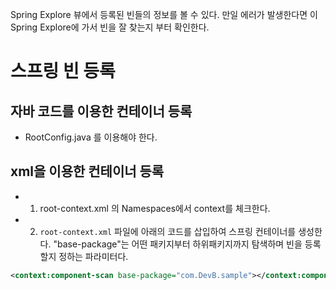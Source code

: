 Spring Explore 뷰에서 등록된 빈들의 정보를 볼 수 있다. 만일 에러가 발생한다면 이 Spring Explore에 가서 빈을 잘 찾는지 부터 확인한다.

# 스프링 빈 등록
## 자바 코드를 이용한 컨테이너 등록
- RootConfig.java 를 이용해야 한다.
## xml을 이용한 컨테이너 등록
- 1. root-context.xml 의 Namespaces에서 context를 체크한다.
- 2. <code>root-context.xml</code> 파일에 아래의 코드를 삽입하여 스프링 컨테이너를 생성한다. "base-package"는 어떤 패키지부터 하위패키지까지 탐색하며 빈을 등록할지 정하는 파라미터다.
```xml
<context:component-scan base-package="com.DevB.sample"></context:component-scan>
```